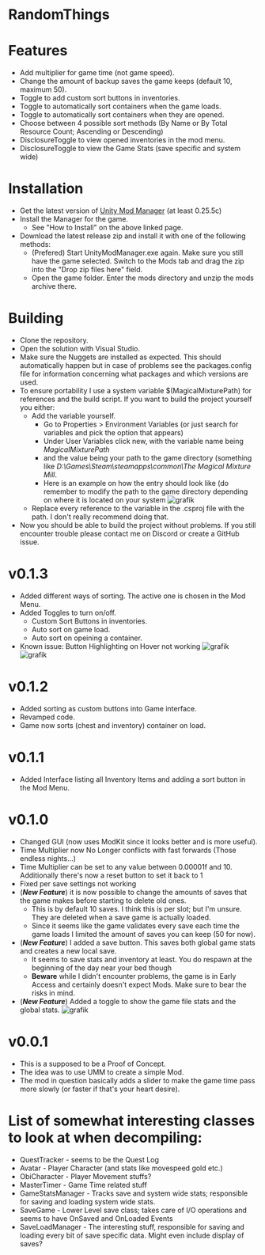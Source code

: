 # RandomThings
# Features
* Add multiplier for game time (not game speed).
* Change the amount of backup saves the game keeps (default 10, maximum 50).
* Toggle to add custom sort buttons in inventories.
* Toggle to automatically sort containers when the game loads.
* Toggle to automatically sort containers when they are opened.
* Choose between 4 possible sort methods (By Name or By Total Resource Count; Ascending or Descending)
* DisclosureToggle to view opened inventories in the mod menu.
* DisclosureToggle to view the Game Stats (save specific and system wide)

# Installation
* Get the latest version of [Unity Mod Manager](https://www.nexusmods.com/site/mods/21) (at least 0.25.5c)
* Install the Manager for the game.
  * See "How to Install" on the above linked page.
* Download the latest release zip and install it with one of the following methods:
  * (Prefered) Start UnityModManager.exe again. Make sure you still have the game selected. Switch to the Mods tab and drag the zip into the "Drop zip files here" field.
  * Open the game folder. Enter the mods directory and unzip the mods archive there.

# Building
* Clone the repository. 
* Open the solution with Visual Studio.
* Make sure the Nuggets are installed as expected. This should automatically happen but in case of problems see the packages.config file for information concerning what packages and which versions are used.
* To ensure portability I use a system variable $(MagicalMixturePath) for references and the build script. If you want to build the project yourself you either:
  * Add the variable yourself. 
    * Go to Properties > Environment Variables (or just search for variables and pick the option that appears)
    * Under User Variables click new, with the variable name being *MagicalMixturePath*
    * and the value being your path to the game directory (something like *D:\Games\Steam\steamapps\common\The Magical Mixture Mill*.
    * Here is an example on how the entry should look like (do remember to modify the path to the game directory depending on where it is located on your system
    ![grafik](https://user-images.githubusercontent.com/62178123/230797697-bb7653bd-14b2-4717-8bbd-718ce068d3b3.png)
  * Replace every reference to the variable in the .csproj file with the path. I don't really recommend doing that.
* Now you should be able to build the project without problems. If you still encounter trouble please contact me on Discord or create a GitHub issue.

# v0.1.3
* Added different ways of sorting. The active one is chosen in the Mod Menu.
* Added Toggles to turn on/off.
  * Custom Sort Buttons in inventories.
  * Auto sort on game load.
  * Auto sort on opeining a container.
* Known issue: Button Highlighting on Hover not working
![grafik](https://user-images.githubusercontent.com/62178123/230792222-c6e1ecaf-27cd-432c-9ea2-3f37b97fdb4a.png)
![grafik](https://user-images.githubusercontent.com/62178123/230792281-a56a4c8e-03d1-4401-9afa-9459bce85758.png)
# v0.1.2
* Added sorting as custom buttons into Game interface.
* Revamped code.
* Game now sorts (chest and inventory) container on load.
# v0.1.1
* Added Interface listing all Inventory Items and adding a sort button in the Mod Menu.
# v0.1.0
* Changed GUI (now uses ModKit since it looks better and is more useful).
* Time Multiplier now No Longer conflicts with fast forwards (Those endless nights...)
* Time Multiplier can be set to any value between 0.00001f and 10. Additionally there's now a reset button to set it back to 1
* Fixed per save settings not working
* (***New Feature***) it is now possible to change the amounts of saves that the game makes before starting to delete old ones.
  * This is by default 10 saves. I think this is per slot; but I'm unsure. They are deleted when a save game is actually loaded.
  * Since it seems like the game validates every save each time the game loads I limited the amount of saves you can keep (50 for now).
* (***New Feature***) I added a save button. This saves both global game stats and creates a new local save.
  * It seems to save stats and inventory at least. You do respawn at the beginning of the day near your bed though
  * **Beware** while I didn't encounter problems, the game is in Early Access and certainly doesn't expect Mods. Make sure to bear the risks in mind.
* (***New Feature***) Added a toggle to show the game file stats and the global stats.
![grafik](https://user-images.githubusercontent.com/62178123/230702634-49d28e94-b584-4eae-a60a-fae4f7cb2650.png)

# v0.0.1
* This is a supposed to be a Proof of Concept.
* The idea was to use UMM to create a simple Mod. 
* The mod in question basically adds a slider to make the game time pass more slowly (or faster if that's your heart desire).

# List of somewhat interesting classes to look at when decompiling:
* QuestTracker - seems to be the Quest Log
* Avatar - Player Character (and stats like movespeed gold etc.)
* ObiCharacter - Player Movement stuffs?
* MasterTimer - Game Time related stuff
* GameStatsManager - Tracks save and system wide stats; responsible for saving and loading system wide stats.
* SaveGame - Lower Level save class; takes care of I/O operations and seems to have OnSaved and OnLoaded Events
* SaveLoadManager - The interesting stuff, responsible for saving and loading every bit of save specific data. Might even include display of saves?